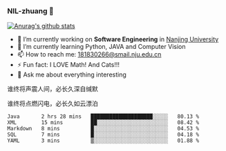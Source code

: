 ### NIL-zhuang 👋

<!--
**NIL-zhuang/NIL-zhuang** is a ✨ _special_ ✨ repository because its `README.md` (this file) appears on your GitHub profile.

Here are some ideas to get you started:

- 🔭 I’m currently working on ...
- 🌱 I’m currently learning ...
- 👯 I’m looking to collaborate on ...
- 🤔 I’m looking for help with ...
- 💬 Ask me about ...
- 📫 How to reach me: ...
- 😄 Pronouns: ...
- ⚡ Fun fact: ...
-->

[![Anurag's github stats](https://github-readme-stats.vercel.app/api?username=NIL-zhuang)](https://github.com/anuraghazra/github-readme-stats)

- 🔭 I’m currently working on **Software Engineering** in [Nanjing University](https://www.nju.edu.cn/)
- 🌱 I’m currently learning Python, JAVA and Computer Vision
- 📫 How to reach me: 181830266@smail.nju.edu.cn
- ⚡ Fun fact: I LOVE Math! And Cats!!!
- 💬 Ask me about everything interesting

谁终将声震人间，必长久深自缄默

谁终将点燃闪电，必长久如云漂泊

<!--START_SECTION:waka-->
```text
Java       2 hrs 28 mins   ████████████████████░░░░░   80.13 % 
XML        15 mins         ██░░░░░░░░░░░░░░░░░░░░░░░   08.42 % 
Markdown   8 mins          █░░░░░░░░░░░░░░░░░░░░░░░░   04.53 % 
SQL        7 mins          █░░░░░░░░░░░░░░░░░░░░░░░░   04.18 % 
YAML       3 mins          ▒░░░░░░░░░░░░░░░░░░░░░░░░   01.88 % 
```
<!--END_SECTION:waka-->
